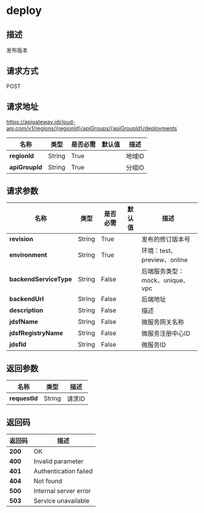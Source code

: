 # deploy


## 描述
发布版本

## 请求方式
POST

## 请求地址
https://apigateway.jdcloud-api.com/v1/regions/{regionId}/apiGroups/{apiGroupId}/deployments

|名称|类型|是否必需|默认值|描述|
|---|---|---|---|---|
|**regionId**|String|True| |地域ID|
|**apiGroupId**|String|True| |分组ID|

## 请求参数
|名称|类型|是否必需|默认值|描述|
|---|---|---|---|---|
|**revision**|String|True| |发布的修订版本号|
|**environment**|String|True| |环境：test、preview、online|
|**backendServiceType**|String|False| |后端服务类型：mock、unique、vpc|
|**backendUrl**|String|False| |后端地址|
|**description**|String|False| |描述|
|**jdsfName**|String|False| |微服务网关名称|
|**jdsfRegistryName**|String|False| |微服务注册中心ID|
|**jdsfId**|String|False| |微服务ID|


## 返回参数
|名称|类型|描述|
|---|---|---|
|**requestId**|String|请求ID|


## 返回码
|返回码|描述|
|---|---|
|**200**|OK|
|**400**|Invalid parameter|
|**401**|Authentication failed|
|**404**|Not found|
|**500**|Internal server error|
|**503**|Service unavailable|

